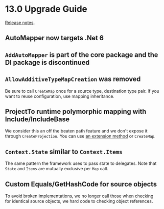 # 13.0 Upgrade Guide

[Release notes](https://github.com/AutoMapper/AutoMapper/releases/tag/v13.0.0).

## AutoMapper now targets .Net 6

## `AddAutoMapper` is part of the core package and the DI package is discontinued

## `AllowAdditiveTypeMapCreation` was removed

Be sure to call `CreateMap` once for a source type, destination type pair. If you want to reuse configuration, use mapping inheritance.

## ProjectTo runtime polymorphic mapping with Include/IncludeBase

We consider this an off the beaten path feature and we don't expose it through `CreateProjection`. You can use [an extension method](https://github.com/AutoMapper/AutoMapper/search?l=C%23&q=Advanced) or `CreateMap`.

## `Context.State` similar to `Context.Items`

The same pattern the framework uses to pass state to delegates. Note that `State` and `Items` are mutually exclusive per `Map` call.

## Custom Equals/GetHashCode for source objects

To avoid broken implementations, we no longer call those when checking for identical source objects, we hard code to checking object references.
